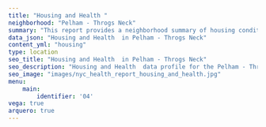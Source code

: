 ```yaml
---
title: "Housing and Health "
neighborhood: "Pelham - Throgs Neck"
summary: "This report provides a neighborhood summary of housing conditions and related health outcomes. It also describes population characteristics that can increase vulnerability to housing hazards."
data_json: "Housing and Health  in Pelham - Throgs Neck"
content_yml: "housing"
type: location
seo_title: "Housing and Health  in Pelham - Throgs Neck"
seo_description: "Housing and Health  data profile for the Pelham - Throgs Neck neighborhood of NYC."
seo_image: "images/nyc_health_report_housing_and_health.jpg"
menu:
    main:
        identifier: '04'
vega: true
arquero: true
---
```

